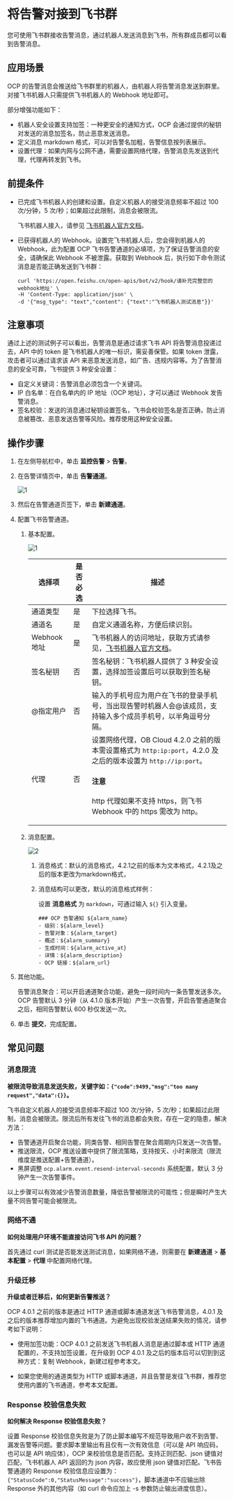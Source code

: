# 将告警对接到飞书群

您可使用飞书群接收告警消息，通过机器人发送消息到飞书，所有群成员都可以看到告警消息。

## 应用场景

OCP 的告警消息会推送给飞书群里的机器人，由机器人将告警消息发送到群里。对接飞书机器人只需提供飞书机器人的 Webhook 地址即可。

部分增强功能如下：

* 机器人安全设置支持加签：一种更安全的通知方式，OCP 会通过提供的秘钥对发送的消息加签名，防止恶意发送消息。
* 定义消息 markdown 格式，可以对告警名加粗，告警信息按列表展示。
* 设置代理：如果内网与公网不通，需要设置网络代理，告警消息先发送到代理，代理再转发到飞书。

## 前提条件

* 已完成飞书机器人的创建和设置。自定义机器人的接受消息频率不超过 100 次/分钟，5 次/秒；如果超过此限制，消息会被限流。

  飞书机器人接入，请参见 [飞书机器人官方文档](https://open.feishu.cn/document/client-docs/bot-v3/add-custom-bot#399d949c)。

* 已获得机器人的 Webhook。设置完飞书机器人后，您会得到机器人的 Webhook，此为配置 OCP 飞书告警通道的必填项，为了保证告警消息的安全，请确保此 Webhook 不被泄露。获取到 Webhook 后，执行如下命令测试消息是否能正确发送到飞书群：

    ```shell
    curl 'https://open.feishu.cn/open-apis/bot/v2/hook/请补充完整您的webhook地址' \
    -H 'Content-Type: application/json' \
    -d '{"msg_type": "text","content": {"text":"飞书机器人测试消息"}}'
    ```

## 注意事项

通过上述的测试例子可以看出，告警消息是通过请求飞书 API 将告警消息投递过去，API 中的 token 是飞书机器人的唯一标识，需妥善保管。如果 token 泄露，攻击者可以通过请求该 API 来恶意发送消息，如广告、违规内容等。为了告警消息的安全可靠，飞书提供 3 种安全设置：

* 自定义关键词：告警消息必须包含一个关键词。
* IP 白名单：在白名单内的 IP 地址（OCP 地址），才可以通过 Webhook 发告警消息。
* 签名校验：发送的消息通过秘钥设置签名，飞书会校验签名是否正确，防止消息被篡改、恶意发送告警等风险。推荐使用这种安全设置。

## 操作步骤

1. 在左侧导航栏中，单击 **监控告警** > **告警**。

2. 在告警详情页中，单击 **告警通道**。

    ![1](https://obbusiness-private.oss-cn-shanghai.aliyuncs.com/doc/img/ocp/421/%E9%85%8D%E7%BD%AE%E9%92%89%E9%92%89%E5%91%8A%E8%AD%A6-1.png)

3. 然后在告警通道页签下，单击 **新建通道**。

4. 配置飞书告警通道。

    1. 基本配置。

        ![1](https://obbusiness-private.oss-cn-shanghai.aliyuncs.com/doc/img/ocp/421/%E9%85%8D%E7%BD%AE%E9%A3%9E%E4%B9%A6%E5%91%8A%E8%AD%A6-1.png)

        | 选择项 | 是否必选 | 描述 |
        |-------|----------|------|
        | 通道类型 | 是 | 下拉选择飞书。 |
        | 通道名 | 是 | 自定义通道名称，方便后续识别。 |
        | Webhook 地址 | 是 | 飞书机器人的访问地址，获取方式请参见，[飞书机器人官方文档](https://open.dingtalk.com/document/orgapp/custom-robot-access)。 |
        | 签名秘钥 | 否 | 签名秘钥：飞书机器人提供了 3 种安全设置，选择加签设置后可以获取到签名秘钥。 |
        | @指定用户 | 否 | 输入的手机号应为用户在飞书的登录手机号，当出现告警时机器人会@该成员，支持输入多个成员手机号，以半角逗号分隔。 |
        | 代理 | 否 | 设置网络代理，OB Cloud 4.2.0 之前的版本需设置格式为 `http:ip:port`，4.2.0 及之后的版本设置为 `http://ip:port`。<main id="notice" type='notice'><h4>注意</h4><p>http 代理如果不支持 https，则飞书 Webhook 中的 https 需改为 http。</p></main> |

    2. 消息配置。

        ![2](https://obbusiness-private.oss-cn-shanghai.aliyuncs.com/doc/img/ocp/421/%E9%85%8D%E7%BD%AE%E9%A3%9E%E4%B9%A6%E5%91%8A%E8%AD%A6-2.png)

        1. 消息格式：默认的消息格式，4.2.1之前的版本为文本格式，4.2.1及之后的版本更改为markdown格式，

        2. 消息结构可以更改，默认的消息格式样例：

           设置 **消息格式** 为 `markdown`，可通过输入 `${}` 引入变量。

            ```shell
            ### OCP 告警通知 ${alarm_name}
            - 级别：${alarm_level}
            - 告警对象：${alarm_target}
            - 概述：${alarm_summary}
            - 生成时间：${alarm_active_at}
            - 详情：${alarm_description}
            - OCP 链接：${alarm_url} 
            ```

5. 其他功能。

   告警消息聚合：可以开启通道聚合功能，避免一段时间内一条告警发送多次。OCP 告警默认 3 分钟（从 4.1.0 版本开始）产生一次告警，开启告警通道聚合之后，相同告警默认 600 秒仅发送一次。

6. 单击 **提交**，完成配置。

## 常见问题

### 消息限流

**被限流导致消息发送失败，关键字如：`{"code":9499,"msg":"too many request","data":{}}`。**

飞书自定义机器人的接受消息频率不超过 100 次/分钟，5 次/秒；如果超过此限制，消息会被限流。限流后所有发往飞书的消息都会失败，存在一定的隐患，解决方法：

* 告警通道开启聚合功能，同类告警、相同告警在聚合周期内只发送一次告警。
* 推送限流，OCP 推送设置中提供了限流策略，支持按天、小时来限流（限流维度是推送配置+告警通道）。
* 黑屏调整 `ocp.alarm.event.resend-interval-seconds` 系统配置，默认 3 分钟产生一次告警事件。

以上步骤可以有效减少告警消息数量，降低告警被限流的可能性；但是瞬时产生大量不同告警可能会被限流。

### 网络不通

**如何处理用户环境不能直接访问飞书 API 的问题？**

首先通过 curl 测试是否能发送测试消息，如果网络不通，则需要在 **新建通道** > **基本配置** > **代理** 中配置网络代理。

### 升级迁移

**升级或者迁移后，如何更新告警推送？**

OCP 4.0.1 之前的版本是通过 HTTP 通道或脚本通道发送飞书告警消息，4.0.1 及之后的版本推荐增加内置的飞书通道。为避免出现校验发送结果失败的情况，请参考如下说明：

* 使用加签功能：OCP 4.0.1 之前发送飞书机器人消息是通过脚本或 HTTP 通道配置的，不支持加签设置，在升级到 OCP 4.0.1 及之后的版本后可以切到到这种方式：复制 Webhook，新建过程参考本文。

* 如果您使用的通道类型为 HTTP 或脚本通道，并且告警是发往飞书群，推荐您使用内置的飞书通道，参考本文配置。

### Response 校验信息失败

**如何解决 Response 校验信息失败？**
  
设置 Response 校验信息失败是为了防止脚本编写不规范导致用户收不到告警、漏发告警等问题。要求脚本里输出有且仅有一次有效信息（可以是 API 响应码，也可以是 API 响应体），OCP 来校验信息是否匹配。支持正则匹配、json 键值对匹配，飞书机器人 API 返回的为 json 内容，故应使用 json 键值对匹配。飞书告警通道的 Response 校验信息应设置为：`{"StatusCode":0,"StatusMessage":"success"}`，脚本通道中不应输出除 Response 外的其他内容（如 curl 命令应加上 -s 参数防止输出进度信息）。
